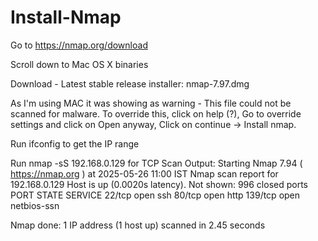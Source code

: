 # Install-Nmap

Go to https://nmap.org/download

Scroll down to Mac OS X binaries

Download - Latest stable release installer: nmap-7.97.dmg

As I'm using MAC it was showing as warning - This file could not be scanned for malware. To override this, click on help (?), Go to override settings and click on Open anyway,
Click on continue -> Install nmap.

Run ifconfig to get the IP range

Run nmap -sS 192.168.0.129 for TCP Scan
Output: Starting Nmap 7.94 ( https://nmap.org ) at 2025-05-26 11:00 IST
Nmap scan report for 192.168.0.129
Host is up (0.0020s latency).
Not shown: 996 closed ports
PORT     STATE SERVICE
22/tcp   open  ssh
80/tcp   open  http
139/tcp  open  netbios-ssn

Nmap done: 1 IP address (1 host up) scanned in 2.45 seconds
